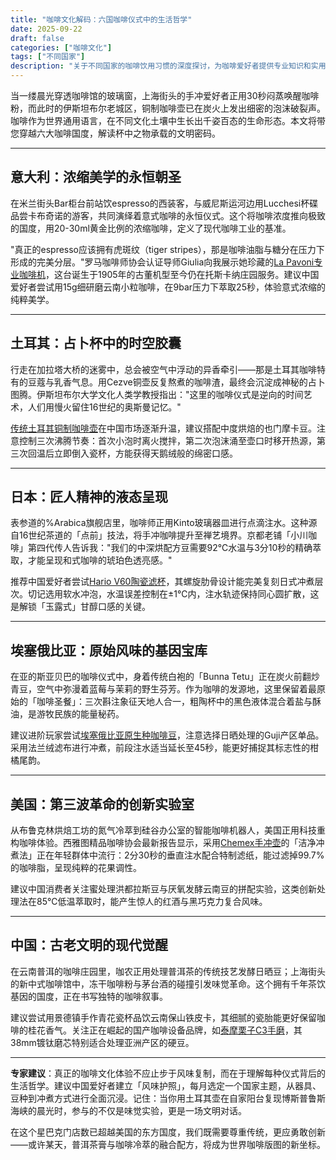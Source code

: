 ```yaml
---
title: "咖啡文化解码：六国咖啡仪式中的生活哲学"
date: 2025-09-22
draft: false
categories: ["咖啡文化"]
tags: ["不同国家"]
description: "关于不同国家的咖啡饮用习惯的深度探讨，为咖啡爱好者提供专业知识和实用指南。"
---
```


当一缕晨光穿透咖啡馆的玻璃窗，上海街头的手冲爱好者正用30秒闷蒸唤醒咖啡粉，而此时的伊斯坦布尔老城区，铜制咖啡壶已在炭火上发出细密的泡沫破裂声。咖啡作为世界通用语言，在不同文化土壤中生长出千姿百态的生命形态。本文将带您穿越六大咖啡国度，解读杯中之物承载的文明密码。

---

## 意大利：浓缩美学的永恒朝圣
在米兰街头Bar柜台前站饮espresso的西装客，与威尼斯运河边用Lucchesi杯碟品尝卡布奇诺的游客，共同演绎着意式咖啡的永恒仪式。这个将咖啡浓度推向极致的国度，用20-30ml黄金比例的浓缩咖啡，定义了现代咖啡工业的基准。

"真正的espresso应该拥有虎斑纹（tiger stripes），那是咖啡油脂与糖分在压力下形成的完美分层。"罗马咖啡师协会认证导师Giulia向我展示她珍藏的[La Pavoni专业咖啡机](https://www.amazon.com/s?k=La%20Pavoni%E4%B8%93%E4%B8%9A%E5%92%96%E5%95%A1%E6%9C%BA&tag=coffeeprism-20)，这台诞生于1905年的古董机型至今仍在托斯卡纳庄园服务。建议中国爱好者尝试用15g细研磨云南小粒咖啡，在9bar压力下萃取25秒，体验意式浓缩的纯粹美学。

---

## 土耳其：占卜杯中的时空胶囊
行走在加拉塔大桥的迷雾中，总会被空气中浮动的异香牵引——那是土耳其咖啡特有的豆蔻与乳香气息。用Cezve铜壶反复熬煮的咖啡渣，最终会沉淀成神秘的占卜图腾。伊斯坦布尔大学文化人类学教授指出："这里的咖啡仪式是逆向的时间艺术，人们用慢火留住16世纪的奥斯曼记忆。"

[传统土耳其铜制咖啡壶](https://www.amazon.com/s?k=%E4%BC%A0%E7%BB%9F%E5%9C%9F%E8%80%B3%E5%85%B6%E9%93%9C%E5%88%B6%E5%92%96%E5%95%A1%E5%A3%B6&tag=coffeeprism-20)在中国市场逐渐升温，建议搭配中度烘焙的也门摩卡豆。注意控制三次沸腾节奏：首次小泡时离火搅拌，第二次泡沫涌至壶口时移开热源，第三次回温后立即倒入瓷杯，方能获得天鹅绒般的绵密口感。

---

## 日本：匠人精神的液态呈现
表参道的%Arabica旗舰店里，咖啡师正用Kinto玻璃器皿进行点滴注水。这种源自16世纪茶道的「点前」技法，将手冲咖啡提升至禅艺境界。京都老铺「小川咖啡」第四代传人告诉我："我们的中深烘配方豆需要92℃水温与3分10秒的精确萃取，才能呈现和式咖啡的琥珀色透亮感。"

推荐中国爱好者尝试[Hario V60陶瓷滤杯](https://www.amazon.com/s?k=Hario%20V60%E9%99%B6%E7%93%B7%E6%BB%A4%E6%9D%AF&tag=coffeeprism-20)，其螺旋肋骨设计能完美复刻日式冲煮层次。切记选用软水冲泡，水温误差控制在±1℃内，注水轨迹保持同心圆扩散，这是解锁「玉露式」甘醇口感的关键。

---

## 埃塞俄比亚：原始风味的基因宝库
在亚的斯亚贝巴的咖啡仪式中，身着传统白袍的「Bunna Tetu」正在炭火前翻炒青豆，空气中弥漫着蓝莓与茉莉的野生芬芳。作为咖啡的发源地，这里保留着最原始的「咖啡圣餐」：三次斟注象征天地人合一，粗陶杯中的黑色液体混合着盐与酥油，是游牧民族的能量秘药。

建议进阶玩家尝试[埃塞俄比亚原生种咖啡豆](https://www.amazon.com/s?k=%E5%9F%83%E5%A1%9E%E4%BF%84%E6%AF%94%E4%BA%9A%E5%8E%9F%E7%94%9F%E7%A7%8D%E5%92%96%E5%95%A1%E8%B1%86&tag=coffeeprism-20)，注意选择日晒处理的Guji产区单品。采用法兰绒滤布进行冲煮，前段注水适当延长至45秒，能更好捕捉其标志性的柑橘尾韵。

---

## 美国：第三波革命的创新实验室
从布鲁克林烘焙工坊的氮气冷萃到硅谷办公室的智能咖啡机器人，美国正用科技重构咖啡体验。西雅图精品咖啡协会最新报告显示，采用[Chemex手冲壶](https://www.amazon.com/s?k=Chemex%E6%89%8B%E5%86%B2%E5%A3%B6&tag=coffeeprism-20)的「洁净冲煮法」正在年轻群体中流行：2分30秒的垂直注水配合特制滤纸，能过滤掉99.7%的咖啡脂，呈现纯粹的花果调性。

建议中国消费者关注蜜处理洪都拉斯豆与厌氧发酵云南豆的拼配实验，这类创新处理法在85℃低温萃取时，能产生惊人的红酒与黑巧克力复合风味。

---

## 中国：古老文明的现代觉醒
在云南普洱的咖啡庄园里，咖农正用处理普洱茶的传统技艺发酵日晒豆；上海街头的新中式咖啡馆中，冻干咖啡粉与茅台酒的碰撞引发味觉革命。这个拥有千年茶饮基因的国度，正在书写独特的咖啡叙事。

建议尝试用景德镇手作青花瓷杯品饮云南保山铁皮卡，其细腻的瓷胎能更好保留咖啡的桂花香气。关注正在崛起的国产咖啡设备品牌，如[泰摩栗子C3手磨](https://www.amazon.com/s?k=%E6%B3%B0%E6%91%A9%E6%A0%97%E5%AD%90C3%E6%89%8B%E7%A3%A8&tag=coffeeprism-20)，其38mm镀钛磨芯特别适合处理亚洲产区的硬豆。

---

**专家建议**：真正的咖啡文化体验不应止步于风味复制，而在于理解每种仪式背后的生活哲学。建议中国爱好者建立「风味护照」，每月选定一个国家主题，从器具、豆种到冲煮方式进行全面沉浸。记住：当你用土耳其壶在自家阳台复现博斯普鲁斯海峡的晨光时，参与的不仅是味觉实验，更是一场文明对话。

在这个星巴克门店数已超越美国的东方国度，我们既需要尊重传统，更应勇敢创新——或许某天，普洱茶膏与咖啡冷萃的融合配方，将成为世界咖啡版图的新坐标。